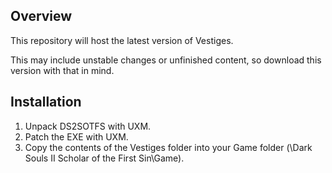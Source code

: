 ## Overview
This repository will host the latest version of Vestiges. 

This may include unstable changes or unfinished content, so download this version with that in mind.

## Installation
1. Unpack DS2SOTFS with UXM.
2. Patch the EXE with UXM.
3. Copy the contents of the Vestiges folder into your Game folder (\Dark Souls II Scholar of the First Sin\Game\).
